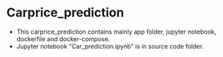 # Carprice_prediction
- This carprice_prediction contains mainly app folder, jupyter notebook, dockerfile and docker-compose.
- Jupyter notebook "Car_prediction.ipynb" is in source code folder.
